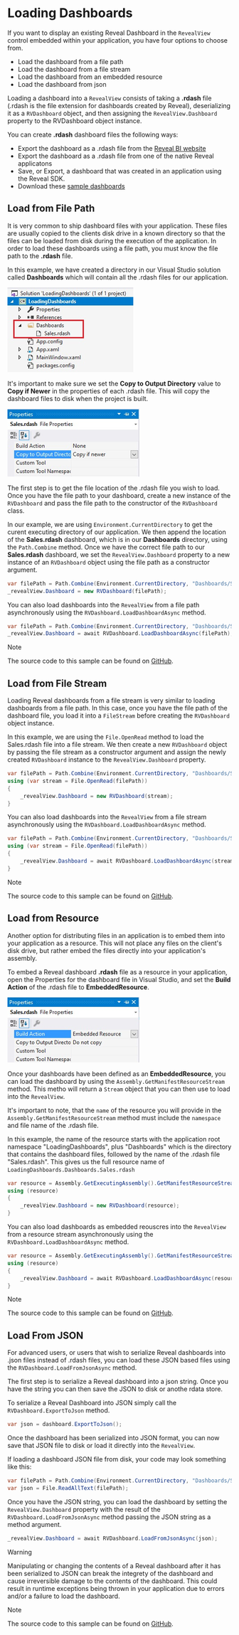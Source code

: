 # Loading Dashboards

If you want to display an existing Reveal Dashboard in the `RevealView` control embedded within your application, you have four options to choose from.
- Load the dashboard from a file path
- Load the dashboard from a file stream
- Load the dashboard from an embedded resource
- Load the dashboard from json

Loading a dashboard into a `RevealView` consists of taking a **.rdash** file (.rdash is the file extension for dashboards created by Reveal), deserializing it as a `RVDashboard` object, and then assigning the `RevealView.Dashboard` property to the RVDashboard object instance.

You can create **.rdash** dashboard files the following ways:
- Export the dashboard as a .rdash file from the [Reveal BI website](https://app.revealbi.io/)
- Export the dashboard as a .rdash file from one of the native Reveal applicatons
- Save, or Export, a dashboard that was created in an application using the Reveal SDK.
- Download these [sample dashboards](https://github.com/RevealBi/sdk-samples-wpf/raw/master/SampleDashboards.zip)

## Load from File Path
It is very common to ship dashboard files with your application. These files are usually copied to the clients disk drive in a known directory so that the files can be loaded from disk during the execution of the application. In order to load these dashboards using a file path, you must know the file path to the **.rdash** file. 

In this example, we have created a directory in our Visual Studio solution called **Dashboards** which will contain all the .rdash files for our application.

![](images/load-dashboards-dashboard-directory.jpg)

It's important to make sure we set the **Copy to Output Directory** value to **Copy if Newer** in the properties of each .rdash file. This will copy the dashboard files to disk when the project is built.

![](images/load-dashboard-as-file.jpg)

The first step is to get the file location of the .rdash file you wish to load. Once you have the file path to your dashboard, create a new instance of the `RVDashboard` and pass the file path to the constructor of the `RVDashboard` class. 

In our example, we are using `Environment.CurrentDirectory` to get the curent executing directory of our application. We then append the location of the **Sales.rdash** dashboard, which is in our **Dashboards** directory, using the `Path.Combine` method. Once we have the correct file path to our **Sales.rdash** dashboard, we set the `RevealView.Dashboard` property to a new instance of an `RVDashboard` object using the file path as a constructor argument.
```cs
var filePath = Path.Combine(Environment.CurrentDirectory, "Dashboards/Sales.rdash");
_revealView.Dashboard = new RVDashboard(filePath);
```

You can also load dashboards into the `RevealView` from a file path asynchronously using the `RVDashboard.LoadDashboardAsync` method.
```cs
var filePath = Path.Combine(Environment.CurrentDirectory, "Dashboards/Sales.rdash");
_revealView.Dashboard = await RVDashboard.LoadDashboardAsync(filePath);
```

> [!NOTE]
> The source code to this sample can be found on [GitHub](https://github.com/RevealBi/sdk-samples-wpf/tree/master/LoadingDashboards-FilePath).

## Load from File Stream
Loading Reveal dashboards from a file stream is very similar to loading dashboards from a file path. In this case, once you have the file path of the dashboard file, you load it into a `FileStream` before creating the `RVDashboard` object instance.

In this example, we are using the `File.OpenRead` method to load the Sales.rdash file into a file stream. We then create a new `RVDashboard` object by passing the file stream as a constructor argument and assign the newly created `RVDashboard` instance to the `RevealView.Dashboard` property.

```cs
var filePath = Path.Combine(Environment.CurrentDirectory, "Dashboards/Sales.rdash"); 
using (var stream = File.OpenRead(filePath))
{
    _revealView.Dashboard = new RVDashboard(stream);
}
```

You can also load dashboards into the `RevealView` from a file stream asynchronously using the `RVDashboard.LoadDashboardAsync` method.
```cs
var filePath = Path.Combine(Environment.CurrentDirectory, "Dashboards/Sales.rdash"); 
using (var stream = File.OpenRead(filePath))
{
    _revealView.Dashboard = await RVDashboard.LoadDashboardAsync(stream);
}
```

> [!NOTE]
> The source code to this sample can be found on [GitHub](https://github.com/RevealBi/sdk-samples-wpf/tree/master/LoadingDashboards-FileStream).

## Load from Resource
Another option for distributing files in an application is to embed them into your application as a resource. This will not place any files on the client's disk drive, but rather embed the files directly into your application's assembly.

To embed a Reveal dashboard **.rdash** file as a resource in your application, open the Properties for the dashboard file in Visual Studio, and set the **Build Action** of the .rdash file to **EmbeddedResource**.

![](images/load-dashboard-as-resource.jpg)

Once your dashboards have been defined as an **EmbeddedResource**, you can load the dashboard by using the `Assembly.GetManifestResourceStream` method. This metho will return a `Stream` object that you can then use to load into the `RevealView`.

It's important to note, that the `name` of the resource you will provide in the `Assembly.GetManifestResourceStream` method must include the `namespace` and file name of the .rdash file.

In this example, the name of the resource starts with the application root namespace "LoadingDashboards", plus "Dashboards" which is the directory that contains the dashboard files, followed by the name of the .rdash file "Sales.rdash".  This gives us the full resource name of `LoadingDashboards.Dashboards.Sales.rdash`

```cs
var resource = Assembly.GetExecutingAssembly().GetManifestResourceStream($"LoadingDashboards.Dashboards.Sales.rdash");
using (resource)
{
    _revealView.Dashboard = new RVDashboard(resource);
}
```

You can also load dashboards as embedded reouscres into the `RevealView` from a resource stream asynchronously using the `RVDashboard.LoadDashboardAsync` method.
```cs
var resource = Assembly.GetExecutingAssembly().GetManifestResourceStream($"LoadingDashboards.Dashboards.Sales.rdash");
using (resource)
{
    _revealView.Dashboard = await RVDashboard.LoadDashboardAsync(resource);
}
```

> [!NOTE]
> The source code to this sample can be found on [GitHub](https://github.com/RevealBi/sdk-samples-wpf/tree/master/LoadingDashboards-FromResource).

## Load From JSON
For advanced users, or users that wish to serialize Reveal dashboards into .json files instead of .rdash files, you can load these JSON based files using the `RVDashboard.LoadFromJsonAsync` method.

The first step is to serialize a Reveal dashboard into a json string. Once you have the string you can then save the JSON to disk or anothe rdata store.

To serialize a Reveal Dashboard into JSON simply call the `RVDashboard.ExportToJson` method.

```cs
var json = dashboard.ExportToJson();
```

Once the dashboard has been serialized into JSON format, you can now save that JSON file to disk or load it directly into the `RevealView`.

If loading a dashboard JSON file from disk, your code may look something like this:
```cs
var filePath = Path.Combine(Environment.CurrentDirectory, "Dashboards/Sales.json");
var json = File.ReadAllText(filePath);
```

Once you have the JSON string, you can load the dashboard by setting the `RevealView.Dashboard` property with the result of the `RVDashboard.LoadFromJsonAsync` method passing the JSON string as a method argument.
```cs
_revealView.Dashboard = await RVDashboard.LoadFromJsonAsync(json);
```

> [!WARNING]
> Manipulating or changing the contents of a Reveal dashboard after it has been serialized to JSON can break the integrety of the dashboard and cause irreversible damage to the contents of the dashboard. This could result in runtime exceptions being thrown in your application due to errors and/or a failure to load the dashboard.

> [!NOTE]
> The source code to this sample can be found on [GitHub](https://github.com/RevealBi/sdk-samples-wpf/tree/master/LoadingDashboards-FromJson).